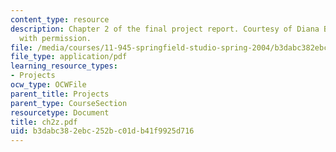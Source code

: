 ```yaml
---
content_type: resource
description: Chapter 2 of the final project report. Courtesy of Diana Bernal. Used
  with permission.
file: /media/courses/11-945-springfield-studio-spring-2004/b3dabc382ebc252bc01db41f9925d716_ch2z.pdf
file_type: application/pdf
learning_resource_types:
- Projects
ocw_type: OCWFile
parent_title: Projects
parent_type: CourseSection
resourcetype: Document
title: ch2z.pdf
uid: b3dabc38-2ebc-252b-c01d-b41f9925d716
---
```

